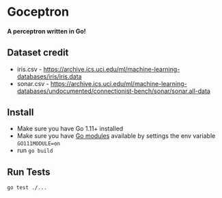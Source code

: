 # Goceptron
#### A perceptron written in Go!

## Dataset credit
* iris.csv - https://archive.ics.uci.edu/ml/machine-learning-databases/iris/iris.data
* sonar.csv - https://archive.ics.uci.edu/ml/machine-learning-databases/undocumented/connectionist-bench/sonar/sonar.all-data


## Install
* Make sure you have Go 1.11+ installed
* Make sure you have [Go modules](https://github.com/golang/go/wiki/Modules) available by settings the env variable `GO111MODULE=on`
* run `go build`

## Run Tests
```
go test ./...
```
